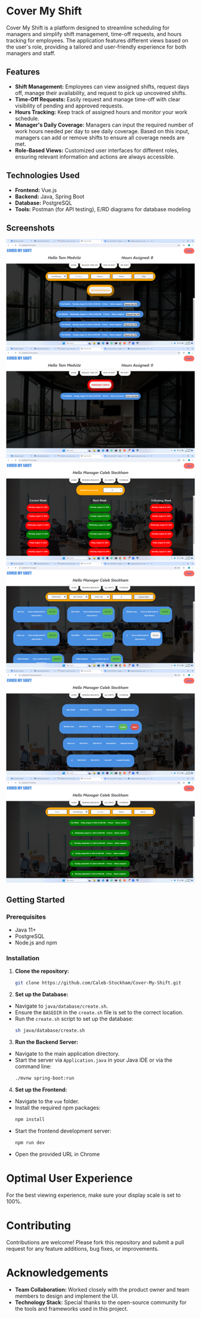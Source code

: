 # Cover My Shift

Cover My Shift is a platform designed to streamline scheduling for managers and simplify shift management, time-off requests, and hours tracking for employees. The application features different views based on the user's role, providing a tailored and user-friendly experience for both managers and staff.

## Features
- **Shift Management:** Employees can view assigned shifts, request days off, manage their availability, and request to pick up uncovered shifts.
- **Time-Off Requests:** Easily request and manage time-off with clear visibility of pending and approved requests.
- **Hours Tracking:** Keep track of assigned hours and monitor your work schedule.
- **Manager's Daily Coverage:** Managers can input the required number of work hours needed per day to see daily coverage. Based on this input, managers can add or remove shifts to ensure all coverage needs are met.
- **Role-Based Views:** Customized user interfaces for different roles, ensuring relevant information and actions are always accessible.

## Technologies Used
- **Frontend:** Vue.js
- **Backend:** Java, Spring Boot
- **Database:** PostgreSQL
- **Tools:** Postman (for API testing), E/RD diagrams for database modeling

## Screenshots
![Cover My Shift - My Shifts](./screenshots/my_shifts_employee_view.png)
![Cover My Shift - Pick up Shifts](./screenshots/pick_up_shifts_employee_view.png)
![Cover My Shift - Coverage](./screenshots/coverage_manager_view.png)
![Cover My Shift - Add Shifts](./screenshots/add_shifts_manager_view.png)
![Cover My Shift - Pending Requests](./screenshots/pending_requests_manager_view.png)
![Cover My Shift - All Shifts](./screenshots/all_shifts_manager_view.png)



## Getting Started

### Prerequisites
- Java 11+
- PostgreSQL
- Node.js and npm

### Installation

1. **Clone the repository:**
   ```bash
   git clone https://github.com/Caleb-Stockham/Cover-My-Shift.git

2. **Set up the Database:**

- Navigate to `java/database/create.sh`.
- Ensure the `BASEDIR` in the `create.sh` file is set to the correct location.
- Run the `create.sh` script to set up the database:
  ```bash
  sh java/database/create.sh

3. **Run the Backend Server:**

- Navigate to the main application directory.
- Start the server via `Application.java` in your Java IDE or via the command line:
  ```bash
  ./mvnw spring-boot:run

4. **Set up the Frontend:**

- Navigate to the `vue` folder.
- Install the required npm packages:
  ```bash
  npm install
  
- Start the frontend development server:
  ```bash
  npm run dev

- Open the provided URL in Chrome


# Optimal User Experience

For the best viewing experience, make sure your display scale is set to 100%.

# Contributing

Contributions are welcome! Please fork this repository and submit a pull request for any feature additions, bug fixes, or improvements.

# Acknowledgements

- **Team Collaboration:** Worked closely with the product owner and team members to design and implement the UI.
- **Technology Stack:** Special thanks to the open-source community for the tools and frameworks used in this project.



